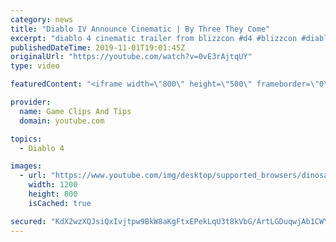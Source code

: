 ```yaml
---
category: news
title: "Diablo IV Announce Cinematic | By Three They Come"
excerpt: "diablo 4 cinematic trailer from blizzcon #d4 #blizzcon #diablo."
publishedDateTime: 2019-11-01T19:01:45Z
originalUrl: "https://youtube.com/watch?v=0vE3rAjtqUY"
type: video

featuredContent: "<iframe width=\"800\" height=\"500\" frameborder=\"0\" src=\"https://www.youtube.com/embed/0vE3rAjtqUY\" allow=\"accelerometer; autoplay; encrypted-media; gyroscope; picture-in-picture\" allowfullscreen></iframe>"

provider:
  name: Game Clips And Tips
  domain: youtube.com

topics:
  - Diablo 4

images:
  - url: "https://www.youtube.com/img/desktop/supported_browsers/dinosaur.png"
    width: 1200
    height: 800
    isCached: true

secured: "KdX2wzXQJsiQxIvjtpw9BkW8aKgFtxEPekLqU3t8kVbG/ArtLGDuqwjAb1CWYkpB+Rc9EK2btRqKnli3001SjuCbI+Wrc7SCOjYm8TssFDl6f6Nl7c609PR4ipV4Ay4JTfkh7fhXEjvRmYQ+OCT0dXSreTHrIwT3UOAhFFjGxor7WwaxemPDr3LJPIqW0Pa6DdnwNWLQD09xM2+czOYIG3Y0lh0sgUuzAyFqGfMPdMrdvmN0s9shyqbODUWkMjlkxP8CzWRThMs83ONR6Gp1HiocTVUvcYCHKFwJYp+ehzueZW/7PLKsAew8Alp2cYYdKm0D+nsUlOU3jbIL+vND4WpXQHKBHzeyg8n3GdWW89QAonN9BI+PLgmP1GzlSgVttAhTpECqJ6njcw+xzb9ewg==;+rPQVaxEfXteEBnE9zb49w=="
---
```


